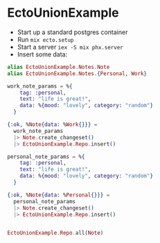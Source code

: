 # EctoUnionExample

- Start up a standard postgres container
- Run `mix ecto.setup`
- Start a server `iex -S mix phx.server`
- Insert some data:

```elixir
alias EctoUnionExample.Notes.Note
alias EctoUnionExample.Notes.{Personal, Work}

work_note_params = %{
    tag: :personal,
    text: "life is great!",
    data: %{mood: "lovely", category: "random"}
  }

{:ok, %Note{data: %Work{}}} =
  work_note_params
  |> Note.create_changeset()
  |> EctoUnionExample.Repo.insert()

personal_note_params = %{
    tag: :personal,
    text: "life is great!",
    data: %{mood: "lovely", category: "random"}
  }

{:ok, %Note{data: %Personal{}}} =
  personal_note_params
  |> Note.create_changeset()
  |> EctoUnionExample.Repo.insert()


EctoUnionExample.Repo.all(Note)
```
